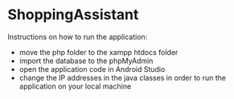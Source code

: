 # ShoppingAssistant

Instructions on how to run the application:
  - move the php folder to the xampp htdocs folder 
  - import the database to the phpMyAdmin
  - open the application code in Android Studio
  - change the IP addresses in the java classes in order to run the application on your local machine
